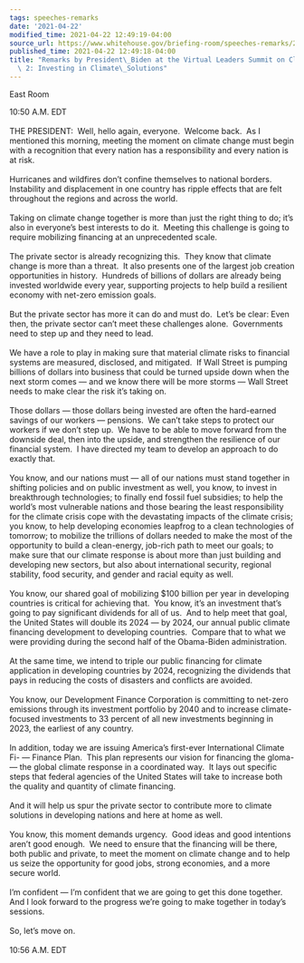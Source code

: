 ```yaml
---
tags: speeches-remarks
date: '2021-04-22'
modified_time: 2021-04-22 12:49:19-04:00
source_url: https://www.whitehouse.gov/briefing-room/speeches-remarks/2021/04/22/remarks-by-president-biden-at-the-virtual-leaders-summit-on-climate-session-2-investing-in-climate-solutions/
published_time: 2021-04-22 12:49:18-04:00
title: "Remarks by President\_Biden at the Virtual Leaders Summit on Climate Session\
  \ 2: Investing in Climate\_Solutions"
---
```

 
East Room

10:50 A.M. EDT  
   
THE PRESIDENT:  Well, hello again, everyone.  Welcome back.  As I
mentioned this morning, meeting the moment on climate change must begin
with a recognition that every nation has a responsibility and every
nation is at risk.  
   
Hurricanes and wildfires don’t confine themselves to national borders. 
Instability and displacement in one country has ripple effects that are
felt throughout the regions and across the world.  
   
Taking on climate change together is more than just the right thing to
do; it’s also in everyone’s best interests to do it.  Meeting this
challenge is going to require mobilizing financing at an unprecedented
scale.  
   
The private sector is already recognizing this.  They know that climate
change is more than a threat.  It also presents one of the largest job
creation opportunities in history.  Hundreds of billions of dollars are
already being invested worldwide every year, supporting projects to help
build a resilient economy with net-zero emission goals.  
   
But the private sector has more it can do and must do.  Let’s be clear:
Even then, the private sector can’t meet these challenges alone. 
Governments need to step up and they need to lead.  
   
We have a role to play in making sure that material climate risks to
financial systems are measured, disclosed, and mitigated.  If Wall
Street is pumping billions of dollars into business that could be turned
upside down when the next storm comes — and we know there will be more
storms — Wall Street needs to make clear the risk it’s taking on.  
   
Those dollars — those dollars being invested are often the hard-earned
savings of our workers — pensions.  We can’t take steps to protect our
workers if we don’t step up.  We have to be able to move forward from
the downside deal, then into the upside, and strengthen the resilience
of our financial system.  I have directed my team to develop an approach
to do exactly that.  
   
You know, and our nations must — all of our nations must stand together
in shifting policies and on public investment as well, you know, to
invest in breakthrough technologies; to finally end fossil fuel
subsidies; to help the world’s most vulnerable nations and those bearing
the least responsibility for the climate crisis cope with the
devastating impacts of the climate crisis; you know, to help developing
economies leapfrog to a clean technologies of tomorrow; to mobilize the
trillions of dollars needed to make the most of the opportunity to build
a clean-energy, job-rich path to meet our goals; to make sure that our
climate response is about more than just building and developing new
sectors, but also about international security, regional stability, food
security, and gender and racial equity as well.  
   
You know, our shared goal of mobilizing $100 billion per year in
developing countries is critical for achieving that.  You know, it’s an
investment that’s going to pay significant dividends for all of us.  And
to help meet that goal, the United States will double its 2024 — by
2024, our annual public climate financing development to developing
countries.  Compare that to what we were providing during the second
half of the Obama-Biden administration.  
   
At the same time, we intend to triple our public financing for climate
application in developing countries by 2024, recognizing the dividends
that pays in reducing the costs of disasters and conflicts are
avoided.  
   
You know, our Development Finance Corporation is committing to net-zero
emissions through its investment portfolio by 2040 and to increase
climate-focused investments to 33 percent of all new investments
beginning in 2023, the earliest of any country.  
   
In addition, today we are issuing America’s first-ever International
Climate Fi- — Finance Plan.  This plan represents our vision for
financing the gloma- — the global climate response in a coordinated
way.  It lays out specific steps that federal agencies of the United
States will take to increase both the quality and quantity of climate
financing.  
   
And it will help us spur the private sector to contribute more to
climate solutions in developing nations and here at home as well.  
   
You know, this moment demands urgency.  Good ideas and good intentions
aren’t good enough.  We need to ensure that the financing will be there,
both public and private, to meet the moment on climate change and to
help us seize the opportunity for good jobs, strong economies, and a
more secure world.   
   
I’m confident — I’m confident that we are going to get this done
together.  And I look forward to the progress we’re going to make
together in today’s sessions.  
   
So, let’s move on.   
   
10:56 A.M. EDT
